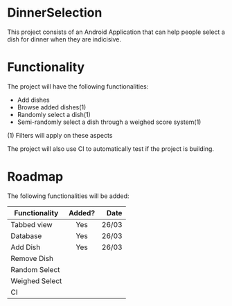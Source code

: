 # DinnerSelection

This project consists of an Android Application that can help people select a dish for dinner when they are indicisive.

# Functionality

The project will have the following functionalities:
- Add dishes
- Browse added dishes(1)
- Randomly select a dish(1)
- Semi-randomly select a dish through a weighed score system(1)

(1) Filters will apply on these aspects

The project will also use CI to automatically test if the project is building.

# Roadmap

The following functionalities will be added:

| Functionality  | Added? | Date  |
| -------------- |:------:| -----:|
| Tabbed view    | Yes    | 26/03 |
| Database       | Yes    | 26/03 |
| Add Dish       | Yes    | 26/03 |
| Remove Dish    |        |       |
| Random Select  |        |       |
| Weighed Select |        |       |
| CI             |        |       |